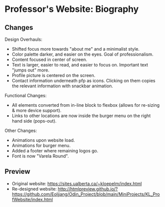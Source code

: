 # Professor's Website: Biography
## Changes
Design Overhauls:
* Shifted focus more towards "about me" and a minimalist style.
* Color palette darker, and easier on the eyes. Goal of professionalism. 
* Content focused in center of screen.
* Text is larger, easier to read, and easier to focus on. Important text "jumps out" more.
* Profile picture is centered on the screen.
* Contact information underneath pfp as icons. Clicking on them copies the relevant information with snackbar animation.

Functional Changes:
* All elements converted from in-line block to flexbox (allows for re-sizing & more device support).
* Links to other locations are now inside the burger menu on the right hand side (pops-out).

Other Changes:
* Animations upon website load.
* Animations for burger menu.
* Added a footer where remaining logos go. 
* Font is now "Varela Round".


## Preview
* Original website: https://sites.ualberta.ca/~kloepelm/index.html
* Re-designed website: http://htmlpreview.github.io/?https://github.com/Eoljjang/Odin_Project/blob/main/MiniProjects/KL_ProfWebsite/index.html